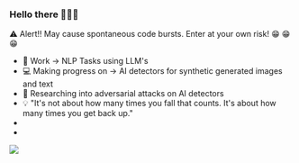 ### Hello there 👋👋👋

:warning: Alert!! May cause spontaneous code bursts. Enter at your own risk! :grin: :grin: :grin:
- :office: Work -> NLP Tasks using LLM's 
- :computer: Making progress on -> AI detectors for synthetic generated images and text
- :closed_book: Researching into adversarial attacks on AI detectors
- :bulb: "It's not about how many times you fall that counts. It's about how many times you get back up."
- 
- 
<a href="https://github.com/anuraghazra/github-readme-stats">
  <img align="center" src="https://github-readme-stats.vercel.app/api/top-langs/?username=sreehari59&langs_count=8&layout=compact&theme=merko" />
</a>
<!--
**sreehari59/sreehari59** is a ✨ _special_ ✨ repository because its `README.md` (this file) appears on your GitHub profile.

Here are some ideas to get you started:

- 🔭 I’m currently working on ...
- 🌱 I’m currently learning ...
- 👯 I’m looking to collaborate on ...
- 🤔 I’m looking for help with ...
- 💬 Ask me about ...
- 📫 How to reach me: ...
- 😄 Pronouns: ...
- ⚡ Fun fact: ...
-->
